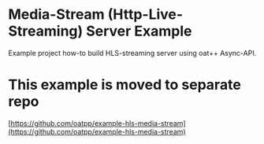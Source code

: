 # Media-Stream (Http-Live-Streaming) Server Example
Example project how-to build HLS-streaming server using oat++ Async-API.

# This example is moved to separate repo
[https://github.com/oatpp/example-hls-media-stream](https://github.com/oatpp/example-hls-media-stream)

